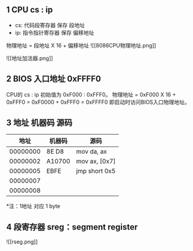 ## 1 CPU cs : ip
- cs: 代码段寄存器 保存 段地址
- ip: 指令指针寄存器 保存 偏移地址

物理地址 = 段地址 X 16 + 偏移地址
![[8086CPU物理地址.png]]

![[地址加法器.png]]

## 2 BIOS 入口地址 0xFFFF0
CPU的 cs : ip 初始值为 0xF000 : 0xFFF0。
物理地址 = 0xF000 X 16 + 0xFFF0 = 0xF0000 + 0xFFF0 = 0xFFFF0
即启动时访问BIOS入口物理地址。

## 3 地址 机器码 源码

|地址|机器码|源码|
|-|-|-|
|00000000|8E D8|mov da, ax|
|00000002|A10700|mov ax, [0x7]|
|00000005|EBFE|jmp short 0x5|
|00000007|||
|00000008|||

*注：1地址 对应 1 byte

## 4 段寄存器 sreg：segment register
![[rseg.png]]



